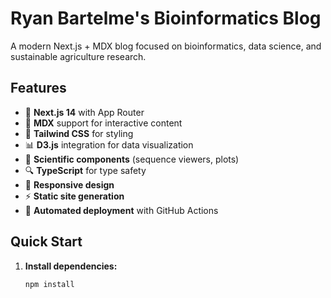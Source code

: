# Ryan Bartelme's Bioinformatics Blog

A modern Next.js + MDX blog focused on bioinformatics, data science, and sustainable agriculture research.

## Features

- 🚀 **Next.js 14** with App Router
- 📝 **MDX** support for interactive content
- 🎨 **Tailwind CSS** for styling
- 📊 **D3.js** integration for data visualization
- 🧬 **Scientific components** (sequence viewers, plots)
- 🔍 **TypeScript** for type safety
- 📱 **Responsive design**
- ⚡ **Static site generation**
- 🚀 **Automated deployment** with GitHub Actions

## Quick Start

1. **Install dependencies:**
   ```bash
   npm install